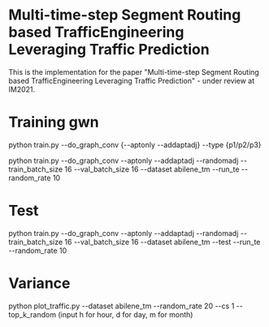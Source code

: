 # Multi-time-step Segment Routing based TrafficEngineering Leveraging Traffic Prediction

This is the implementation for the paper "Multi-time-step Segment Routing based TrafficEngineering Leveraging Traffic
Prediction" - under review at IM2021.

# Training gwn

python train.py --do_graph_conv {--aptonly --addaptadj} --type {p1/p2/p3}

python train.py --do_graph_conv --aptonly --addaptadj --randomadj --train_batch_size 16 --val_batch_size 16 --dataset
abilene_tm --run_te --random_rate 10

# Test

python train.py --do_graph_conv --aptonly --addaptadj --randomadj --train_batch_size 16 --val_batch_size 16 --dataset
abilene_tm --test --run_te --random_rate 10

# Variance

python plot_traffic.py --dataset abilene_tm --random_rate 20 --cs 1 --top_k_random (input h for hour, d for day, m for month)

